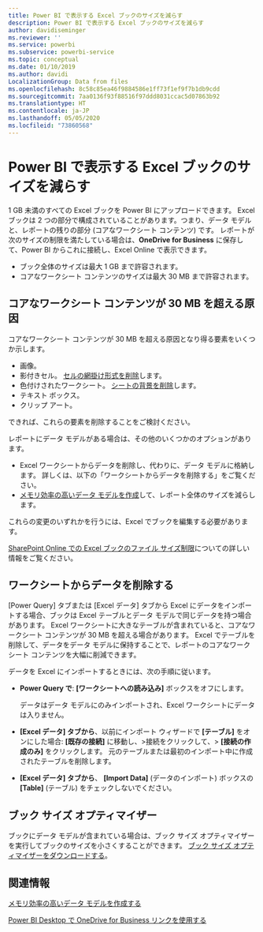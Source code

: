 ```yaml
---
title: Power BI で表示する Excel ブックのサイズを減らす
description: Power BI で表示する Excel ブックのサイズを減らす
author: davidiseminger
ms.reviewer: ''
ms.service: powerbi
ms.subservice: powerbi-service
ms.topic: conceptual
ms.date: 01/10/2019
ms.author: davidi
LocalizationGroup: Data from files
ms.openlocfilehash: 8c58c85ea46f9884586e1ff73f1ef9f7b1db9cdd
ms.sourcegitcommit: 7aa0136f93f88516f97ddd8031ccac5d07863b92
ms.translationtype: HT
ms.contentlocale: ja-JP
ms.lasthandoff: 05/05/2020
ms.locfileid: "73860568"
---
```

# <a name="reduce-the-size-of-an-excel-workbook-to-view-it-in-power-bi"></a>Power BI で表示する Excel ブックのサイズを減らす
1 GB 未満のすべての Excel ブックを Power BI にアップロードできます。 Excel ブックは 2 つの部分で構成されていることがあります。つまり、データ モデルと、レポートの残りの部分 (コアなワークシート コンテンツ) です。 レポートが次のサイズの制限を満たしている場合は、**OneDrive for Business** に保存して、Power BI からこれに接続し、Excel Online で表示できます。

* ブック全体のサイズは最大 1 GB まで許容されます。
* コアなワークシート コンテンツのサイズは最大 30 MB まで許容されます。

## <a name="what-makes-core-worksheet-contents-larger-than-30-mb"></a>コアなワークシート コンテンツが 30 MB を超える原因
コアなワークシート コンテンツが 30 MB を超える原因となり得る要素をいくつか示します。

* 画像。
* 影付きセル。 [セルの網掛け形式を削除](https://support.office.com/article/Add-or-change-the-background-color-of-cells-ac10f131-b847-428f-b656-d65375fb815e)します。
* 色付けされたワークシート。 [シートの背景を削除](https://support.office.com/article/add-or-remove-a-sheet-background-3577a762-8450-4556-96a2-cc265abc00a8)します。
* テキスト ボックス。
* クリップ アート。

できれば、これらの要素を削除することをご検討ください。 

レポートにデータ モデルがある場合は、その他のいくつかのオプションがあります。 

* Excel ワークシートからデータを削除し、代わりに、データ モデルに格納します。 詳しくは、以下の「ワークシートからデータを削除する」をご覧ください。 
* [メモリ効率の高いデータ モデルを作成](https://support.office.com/article/Create-a-memory-efficient-Data-Model-using-Excel-2013-and-the-Power-Pivot-add-in-951c73a9-21c4-46ab-9f5e-14a2833b6a70)して、レポート全体のサイズを減らします。

これらの変更のいずれかを行うには、Excel でブックを編集する必要があります。

[SharePoint Online での Excel ブックのファイル サイズ制限](https://support.office.com/article/File-size-limits-for-workbooks-in-SharePoint-Online-9e5bc6f8-018f-415a-b890-5452687b325e)についての詳しい情報をご覧ください。

## <a name="remove-data-from-worksheets"></a>ワークシートからデータを削除する
[Power Query] タブまたは [Excel データ] タブから Excel にデータをインポートする場合、ブックは Excel テーブルとデータ モデルで同じデータを持つ場合があります。 Excel ワークシートに大きなテーブルが含まれていると、コアなワークシート コンテンツが 30 MB を超える場合があります。 Excel でテーブルを削除して、データをデータ モデルに保持することで、レポートのコアなワークシート コンテンツを大幅に削減できます。 

データを Excel にインポートするときには、次の手順に従います。

* **Power Query で**: **[ワークシートへの読み込み]** ボックスをオフにします。
  
  データはデータ モデルにのみインポートされ、Excel ワークシートにデータは入りません。
* **[Excel データ] タブから**、以前にインポート ウィザードで **[テーブル]** をオンにした場合: **[既存の接続]** に移動し、\>接続をクリックして、\> **[接続の作成のみ]** をクリックします。 元のテーブルまたは最初のインポート中に作成されたテーブルを削除します。
* **[Excel データ] タブから**、 **[Import Data]** (データのインポート) ボックスの **[Table]** (テーブル) をチェックしないでください。

## <a name="workbook-size-optimizer"></a>ブック サイズ オプティマイザー
ブックにデータ モデルが含まれている場合は、ブック サイズ オプティマイザーを実行してブックのサイズを小さくすることができます。 [ブック サイズ オプティマイザーをダウンロードする](https://www.microsoft.com/download/details.aspx?id=38793)。

## <a name="related-info"></a>関連情報
[メモリ効率の高いデータ モデルを作成する](https://support.office.com/article/Create-a-memory-efficient-Data-Model-using-Excel-2013-and-the-Power-Pivot-add-in-951c73a9-21c4-46ab-9f5e-14a2833b6a70)

[Power BI Desktop で OneDrive for Business リンクを使用する](desktop-use-onedrive-business-links.md)

